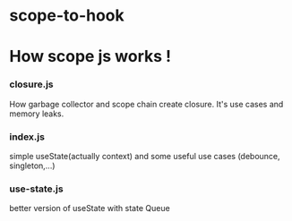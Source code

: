 # scope-to-hook
# How scope js works !

### closure.js
How garbage collector and scope chain create closure. It's use cases and memory leaks.

### index.js
simple useState(actually context) and some useful use cases (debounce, singleton,...)

### use-state.js
better version of useState with state Queue
